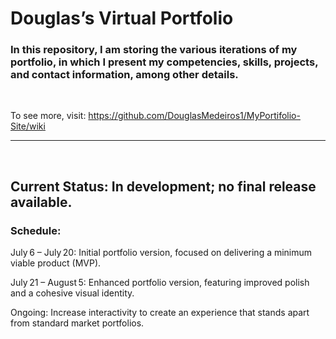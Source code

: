 # Douglas’s Virtual Portfolio

### In this repository, I am storing the various iterations of my portfolio, in which I present my competencies, skills, projects, and contact information, among other details.

<br />

To see more, visit: https://github.com/DouglasMedeiros1/MyPortifolio-Site/wiki


<hr />

<br />

## Current Status: In development; no final release available.

### Schedule:

July 6 – July 20: Initial portfolio version, focused on delivering a minimum viable product (MVP).

July 21 – August 5: Enhanced portfolio version, featuring improved polish and a cohesive visual identity.

Ongoing: Increase interactivity to create an experience that stands apart from standard market portfolios.

